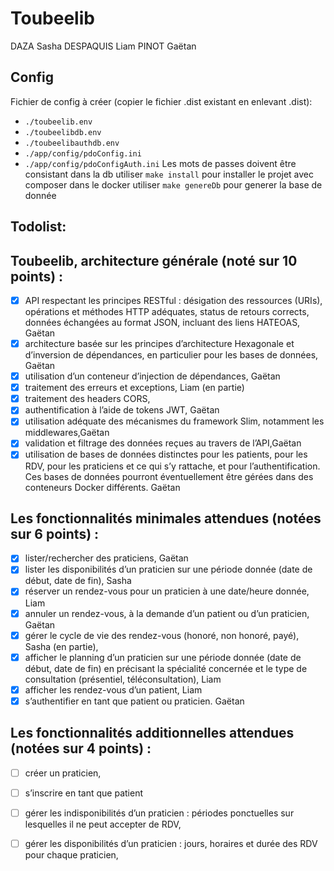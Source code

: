 # Toubeelib
DAZA Sasha
DESPAQUIS Liam
PINOT Gaëtan

## Config
Fichier de config à créer (copier le fichier .dist existant en enlevant .dist):
- `./toubeelib.env`
- `./toubeelibdb.env`
- `./toubeelibauthdb.env`
- `./app/config/pdoConfig.ini`
- `./app/config/pdoConfigAuth.ini`
Les mots de passes doivent être consistant dans la db
utiliser `make install` pour installer le projet avec composer dans le docker
utiliser `make genereDb` pour generer la base de donnée
## Todolist:
## Toubeelib, architecture générale (noté sur 10 points) :
- [x] API respectant les principes RESTful : désigation des ressources (URIs), opérations et méthodes HTTP adéquates, status de retours corrects, données échangées au format JSON, incluant des liens HATEOAS, Gaëtan
- [x] architecture basée sur les principes d’architecture Hexagonale et d’inversion de dépendances, en particulier pour les bases de données, Gaëtan
- [x] utilisation d’un conteneur d’injection de dépendances, Gaëtan
- [x] traitement des erreurs et exceptions, Liam (en partie)
- [x] traitement des headers CORS,
- [x] authentification à l’aide de tokens JWT, Gaëtan
- [x] utilisation adéquate des mécanismes du framework Slim, notamment les middlewares,Gaëtan
- [x] validation et filtrage des données reçues au travers de l’API,Gaëtan
- [x] utilisation de bases de données distinctes pour les patients, pour les RDV, pour les praticiens et ce qui s’y rattache, et pour l’authentification. Ces bases de données pourront éventuellement être gérées dans des conteneurs Docker différents. Gaëtan
## Les fonctionnalités minimales attendues (notées sur 6 points) :
- [x] lister/rechercher des praticiens, Gaëtan
- [x] lister les disponibilités d’un praticien sur une période donnée (date de début, date de fin), Sasha
- [x] réserver un rendez-vous pour un praticien à une date/heure donnée, Liam
- [x] annuler un rendez-vous, à la demande d’un patient ou d’un praticien, Gaëtan
- [x] gérer le cycle de vie des rendez-vous (honoré, non honoré, payé), Sasha (en partie),
- [x] afficher le planning d’un praticien sur une période donnée (date de début, date de fin) en précisant la spécialité concernée et le type de consultation (présentiel, téléconsultation), Liam
- [x] afficher les rendez-vous d’un patient, Liam
- [x] s’authentifier en tant que patient ou praticien. Gaëtan
## Les fonctionnalités additionnelles attendues (notées sur 4 points) :
- [ ] créer un praticien,
- [ ] s’inscrire en tant que patient
- [ ] gérer les indisponibilités d’un praticien : périodes ponctuelles sur lesquelles il ne peut accepter de RDV,
- [ ] gérer les disponibilités d’un praticien : jours, horaires et durée des RDV pour chaque praticien,

